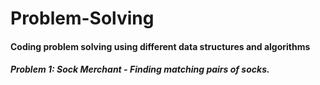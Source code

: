 # Problem-Solving
#### Coding problem solving using different data structures and algorithms

##### Problem 1: Sock Merchant - Finding matching pairs of socks.

